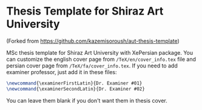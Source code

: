 # Thesis Template for Shiraz Art University
(Forked from <https://github.com/kazemisoroush/aut-thesis-template>)

MSc thesis template for Shiraz Art University with XePersian package. You can customize the english cover page from `/TeX/en/cover_info.tex` file and persian cover page from `/TeX/fa/cover_info.tex`. If you need to add examiner professor, just add it in these files:

```tex
\newcommand{\examinerFirstLatin}{Dr. Examiner #01}
\newcommand{\examinerSecondLatin}{Dr. Examiner #02}
```
You can leave them blank if you don't want them in thesis cover.
